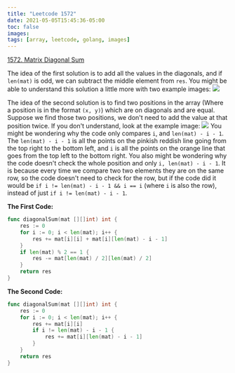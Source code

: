 ```yaml
---
title: "Leetcode 1572"
date: 2021-05-05T15:45:36-05:00
toc: false
images:
tags: [array, leetcode, golang, images]
---
```


[1572. Matrix Diagonal Sum](https://leetcode.com/problems/matrix-diagonal-sum/)

The idea of the first solution is to add all the values in the diagonals, and if `len(mat)` is odd, we can subtract the middle element from `res`. You might be able to understand this solution a little more with two example images: ![](https://i.imgur.com/H0DfIpU.jpg)


The idea of the second solution is to find two positions in the array (Where a position is in the format `(x, y)`) which are on diagonals and are equal. Suppose we find those two positions, we don't need to add the value at that position twice. If you don't understand, look at the example image: ![](https://i.imgur.com/x98WvIl.jpg) You might be wondering why the code only compares `i`, and `len(mat) - i - 1`. The `len(mat) - i - 1` is all the points on the pinkish reddish line going from the top right to the bottom left, and `i` is all the points on the orange line that goes from the top left to the bottom right. You also might be wondering why the code doesn't check the whole position and only `i, len(mat) - i - 1`. It is because every time we compare two two elements they are on the same row, so the code doesn't need to check for the row, but if the code did it would be `if i != len(mat) - i - 1 && i == i` (where `i` is also the row), instead of just `if i != len(mat) - i - 1`.

**The First Code:**

``` go
func diagonalSum(mat [][]int) int {
	res := 0
	for i := 0; i < len(mat); i++ {
		res += mat[i][i] + mat[i][len(mat) - i - 1]
	}
	if len(mat) % 2 == 1 {
		res -= mat[len(mat) / 2][len(mat) / 2]
	}
	return res
}
```

**The Second Code:**

``` go
func diagonalSum(mat [][]int) int {
	res := 0
	for i := 0; i < len(mat); i++ {
		res += mat[i][i]
		if i != len(mat) - i - 1 {
			res += mat[i][len(mat) - i - 1]
		}
	}
	return res
}
```
